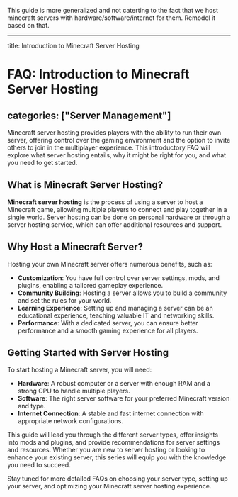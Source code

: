 This guide is more generalized and not caterting to the fact that we host minecraft servers with hardware/software/internet for them. Remodel it based on that.

---
title: Introduction to Minecraft Server Hosting
# FAQ: Introduction to Minecraft Server Hosting
categories: ["Server Management"]
---

Minecraft server hosting provides players with the ability to run their own server, offering control over the gaming environment and the option to invite others to join in the multiplayer experience. This introductory FAQ will explore what server hosting entails, why it might be right for you, and what you need to get started.

## What is Minecraft Server Hosting?

**Minecraft server hosting** is the process of using a server to host a Minecraft game, allowing multiple players to connect and play together in a single world. Server hosting can be done on personal hardware or through a server hosting service, which can offer additional resources and support.

## Why Host a Minecraft Server?

Hosting your own Minecraft server offers numerous benefits, such as:

- **Customization**: You have full control over server settings, mods, and plugins, enabling a tailored gameplay experience.
- **Community Building**: Hosting a server allows you to build a community and set the rules for your world.
- **Learning Experience**: Setting up and managing a server can be an educational experience, teaching valuable IT and networking skills.
- **Performance**: With a dedicated server, you can ensure better performance and a smooth gaming experience for all players.

## Getting Started with Server Hosting

To start hosting a Minecraft server, you will need:

- **Hardware**: A robust computer or a server with enough RAM and a strong CPU to handle multiple players.
- **Software**: The right server software for your preferred Minecraft version and type.
- **Internet Connection**: A stable and fast internet connection with appropriate network configurations.

This guide will lead you through the different server types, offer insights into mods and plugins, and provide recommendations for server settings and resources. Whether you are new to server hosting or looking to enhance your existing server, this series will equip you with the knowledge you need to succeed.

Stay tuned for more detailed FAQs on choosing your server type, setting up your server, and optimizing your Minecraft server hosting experience.
